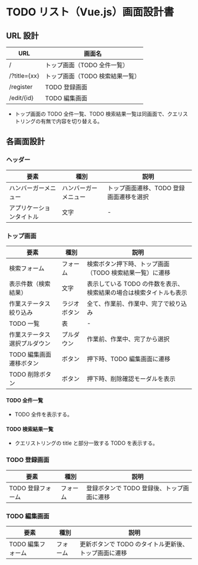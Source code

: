 # TODO リスト（Vue.js）画面設計書

## URL 設計

| URL          | 画面名                          |
| ------------ | ------------------------------- |
| /            | トップ画面（TODO 全件一覧）     |
| /?title={xx} | トップ画面（TODO 検索結果一覧） |
| /register    | TODO 登録画面                   |
| /edit/{id}   | TODO 編集画面                   |

- トップ画面の TODO 全件一覧、TODO 検索結果一覧は同画面で、クエリストリングの有無で内容を切り替える。

## 各画面設計

### ヘッダー

| 要素                     | 種別                 | 説明                                    |
| ------------------------ | -------------------- | --------------------------------------- |
| ハンバーガーメニュー     | ハンバーガーメニュー | トップ画面遷移、TODO 登録画面遷移を選択 |
| アプリケーションタイトル | 文字                 | -                                       |

### トップ画面

| 要素                         | 種別         | 説明                                                               |
| ---------------------------- | ------------ | ------------------------------------------------------------------ |
| 検索フォーム                 | フォーム     | 検索ボタン押下時、トップ画面（TODO 検索結果一覧）に遷移            |
| 表示件数（検索結果）         | 文字         | 表示している TODO の件数を表示、検索結果の場合は検索タイトルも表示 |
| 作業ステータス絞り込み       | ラジオボタン | 全て、作業前、作業中、完了で絞り込み                               |
| TODO 一覧                    | 表           | -                                                                  |
| 作業ステータス選択プルダウン | プルダウン   | 作業前、作業中、完了から選択                                       |
| TODO 編集画面遷移ボタン      | ボタン       | 押下時、TODO 編集画面に遷移                                        |
| TODO 削除ボタン              | ボタン       | 押下時、削除確認モーダルを表示                                     |

#### TODO 全件一覧

- TODO 全件を表示する。

#### TODO 検索結果一覧

- クエリストリングの title と部分一致する TODO を表示する。

### TODO 登録画面

| 要素              | 種別     | 説明                                       |
| ----------------- | -------- | ------------------------------------------ |
| TODO 登録フォーム | フォーム | 登録ボタンで TODO 登録後、トップ画面に遷移 |

### TODO 編集画面

| 要素              | 種別     | 説明                                                 |
| ----------------- | -------- | ---------------------------------------------------- |
| TODO 編集フォーム | フォーム | 更新ボタンで TODO のタイトル更新後、トップ画面に遷移 |
